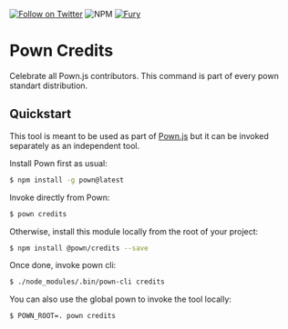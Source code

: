 [![Follow on Twitter](https://img.shields.io/twitter/follow/pownjs.svg?logo=twitter)](https://twitter.com/pownjs)
![NPM](https://img.shields.io/npm/v/@pown/credits.svg)
[![Fury](https://img.shields.io/badge/version-2x%20Fury-red.svg)](https://github.com/pownjs/lobby)

# Pown Credits

Celebrate all Pown.js contributors. This command is part of every pown standart distribution.

## Quickstart

This tool is meant to be used as part of [Pown.js](https://github.com/pownjs/pown) but it can be invoked separately as an independent tool.

Install Pown first as usual:

```sh
$ npm install -g pown@latest
```

Invoke directly from Pown:

```sh
$ pown credits
```

Otherwise, install this module locally from the root of your project:

```sh
$ npm install @pown/credits --save
```

Once done, invoke pown cli:

```sh
$ ./node_modules/.bin/pown-cli credits
```

You can also use the global pown to invoke the tool locally:

```sh
$ POWN_ROOT=. pown credits
```
